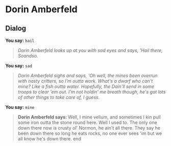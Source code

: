 # Dorin Amberfeld
## Dialog

**You say:** `hail`



>*Dorin Amberfeld looks up at you with sad eyes and says, 'Hail there, Soandso.*

**You say:** `sad`



>*Dorin Amberfeld sighs and says, 'Oh well, the mines been overrun with nasty critters, so I'm outta work. What's a dwarf who can't mine? Like a fish outta water. Hopefully, the Dain'll send in some troops to clear 'em out. I'm not holdin' me breath though, he's got lots of other things to take care of, I guess.*

**You say:** `mine`



>**Dorin Amberfeld says:** Well, I mine velium, and sometimes I kin pull some iron outta the stone round here. Well I used to. The only one down there now is crusty ol' Normon, he ain't all there. They say he been down there so long he eats rocks, no one ever sees 'im but we all know he's down there.
end
